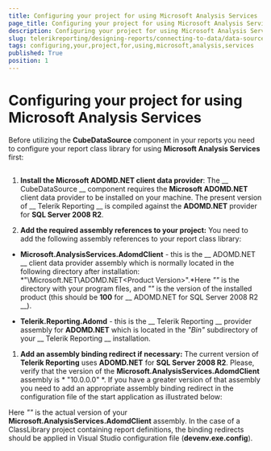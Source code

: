 ```yaml
---
title: Configuring your project for using Microsoft Analysis Services
page_title: Configuring your project for using Microsoft Analysis Services | for Telerik Reporting Documentation
description: Configuring your project for using Microsoft Analysis Services
slug: telerikreporting/designing-reports/connecting-to-data/data-source-components/cubedatasource-component/configuring-your-project-for-using-microsoft-analysis-services
tags: configuring,your,project,for,using,microsoft,analysis,services
published: True
position: 1
---
```


# Configuring your project for using Microsoft Analysis Services



Before utilizing the __CubeDataSource__ component in your reports you need to configure
        your report class library for using __Microsoft Analysis Services__ first:
      

## 

1. __Install the Microsoft ADOMD.NET client data provider__: The __
                CubeDataSource
              __ component requires the __Microsoft ADOMD.NET__
              client data provider to be installed on your machine. The present version of __
                Telerik
                Reporting
              __ is compiled against the __ADOMD.NET__ provider for
              __SQL Server 2008 R2__.
            

1. __Add the required assembly references to your project:__ You need to add
              the following assembly references to your report class library:
            

* __Microsoft.AnalysisServices.AdomdClient__ - this is the __
                    ADOMD.NET
                  __ client data provider assembly which is normally located in the
                  following directory after installation:
                *"<Program Files>\Microsoft.NET\ADOMD.NET\<Product Version>".*Here *"<Program Files>"* is the directory with your
                  program files, and *"<Product Version>"* is the version
                  of the installed product (this should be __100__ for __
                    ADOMD.NET for SQL Server 2008 R2
                  __).
                

* __Telerik.Reporting.Adomd__ - this is the __
                    Telerik
                    Reporting
                  __ provider assembly for __ADOMD.NET__ which
                  is located in the *"Bin"* subdirectory of your __
                    Telerik Reporting
                  __ installation.
                

1. __Add an assembly binding redirect if necessary:__ The current version
              of __Telerik Reporting__ uses __ADOMD.NET__ for
              __SQL Server 2008 R2__. Please, verify that the version of the
              __Microsoft.AnalysisServices.AdomdClient__ assembly is *
                "10.0.0.0"
              *. If you have a greater version of that assembly you need to add
              an appropriate assembly binding redirect in the configuration file of the start application as illustrated below:
            



Here *"<Your Version>"* is the actual version of your
              __Microsoft.AnalysisServices.AdomdClient__ assembly. In the case of a ClassLibrary project containing report definitions, the binding redirects should be applied in Visual Studio configuration file (__devenv.exe.config__).
            
